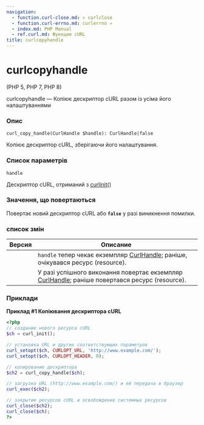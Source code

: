 ```yaml
---
navigation:
  - function.curl-close.md: « curlclose
  - function.curl-errno.md: curlerrno »
  - index.md: PHP Manual
  - ref.curl.md: Функции cURL
title: curlcopyhandle
---
```

# curlcopyhandle

(PHP 5, PHP 7, PHP 8)

curlcopyhandle — Копіює дескриптор cURL разом із усіма його налаштуваннями

### Опис

```methodsynopsis
curl_copy_handle(CurlHandle $handle): CurlHandle|false
```

Копіює дескриптор cURL, зберігаючи його налаштування.

### Список параметрів

`handle`

Дескриптор cURL, отриманий з [curlinit()](function.curl-init.md)

### Значення, що повертаються

Повертає новий дескриптор cURL або **`false`** у разі виникнення помилки.

### список змін

| Версия | Описание |
| --- | --- |
|  | `handle` тепер чекає екземпляр [CurlHandle](class.curlhandle.md); раніше, очікувався ресурс (resource). |
|  | У разі успішного виконання повертає екземпляр [CurlHandle](class.curlhandle.md); раніше повертався ресурс (resource). |

### Приклади

**Приклад #1 Копіювання дескриптора cURL**

```php
<?php
// создание нового ресурса cURL
$ch = curl_init();

// установка URL и других соответствующих параметров
curl_setopt($ch, CURLOPT_URL, 'http://www.example.com/');
curl_setopt($ch, CURLOPT_HEADER, 0);

// копирование дескриптора
$ch2 = curl_copy_handle($ch);

// загрузка URL (http://www.example.com/) и её передача в браузер
curl_exec($ch2);

// закрытие ресурсов cURL и освобождение системных ресурсов
curl_close($ch2);
curl_close($ch);
?>
```
